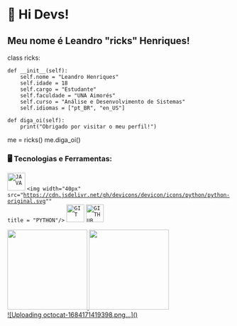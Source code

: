 # 👋 Hi Devs!
## Meu nome é Leandro "ricks" Henriques!

class ricks:

    def __init__(self):
        self.nome = "Leandro Henriques"
        self.idade = 18
        self.cargo = "Estudante"
        self.faculdade = "UNA Aimorés"
        self.curso = "Análise e Desenvolvimento de Sistemas"
        self.idiomas = ["pt_BR", "en_US"]

    def diga_oi(self):
        print("Obrigado por visitar o meu perfil!")

me = ricks()
me.diga_oi()

### 🖥️ Tecnologias e Ferramentas:

<code><img width="40px" src="https://cdn.jsdelivr.net/gh/devicons/devicon/icons/java/java-original.svg" title = "JAVA"/></code>
<code><img width="40px" src="https://cdn.jsdelivr.net/gh/devicons/devicon/icons/python/python-original.svg"" title = "PYTHON"/></code>
<code><img width="40px" src="https://cdn.jsdelivr.net/gh/devicons/devicon/icons/git/git-original.svg" title = "GIT"/></code>
<code><img width="40px" src="https://cdn.jsdelivr.net/gh/devicons/devicon/icons/github/github-original.svg" title = "GITHUB"/></code>

         

<div>
<a href="https://github.com/seu-usuário-aqui">
<img height="180em" src="https://github-readme-stats.vercel.app/api/top-langs/?username=ricksz1n&layout=compact&langs_count=7&theme=dracula"/>
<img height="180em" src="https://github-readme-stats.vercel.app/api?username=ricksz1n&show_icons=true&theme=dracula&include_all_commits=true&count_private=true"/>
</div>
![Uploading octocat-1684171419398.png…]()
